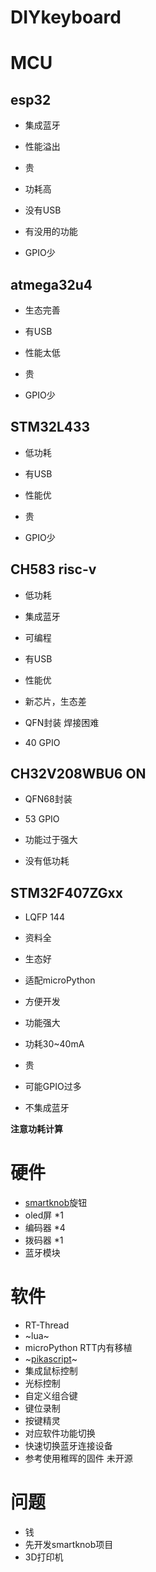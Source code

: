 # DIYkeyboard



# MCU

## esp32			

* 集成蓝牙

  

* 性能溢出

* 贵

* 功耗高

* 没有USB

* 有没用的功能 

* GPIO少
## atmega32u4
* 生态完善

* 有USB

  

* 性能太低

* 贵

* GPIO少
## STM32L433
* 低功耗

* 有USB

* 性能优

  

* 贵

* GPIO少


## CH583 risc-v  
* 低功耗

* 集成蓝牙

* 可编程

* 有USB

* 性能优

  

* 新芯片，生态差

* QFN封装 焊接困难

* 40 GPIO

## CH32V208WBU6 ON
* QFN68封装
* 53 GPIO



* 功能过于强大
* 没有低功耗

## STM32F407ZGxx

* LQFP 144
* 资料全
* 生态好
* 适配microPython
* 方便开发
* 功能强大



* 功耗30~40mA
* 贵
* 可能GPIO过多
* 不集成蓝牙

**注意功耗计算**


# 硬件
* [smartknob](https://github.com/scottbez1/smartknob)旋钮
* oled屏 *1
* 编码器 *4
* 拨码器 *1
* 蓝牙模块

# 软件
* RT-Thread 
* ~lua~
* microPython RTT内有移植
* ~[pikascript](https://github.com/pikastech/pikascript/)~
* 集成鼠标控制
* 光标控制
* 自定义组合键
* 键位录制
* 按键精灵
* 对应软件功能切换
* 快速切换蓝牙连接设备
* 参考使用稚晖的固件 未开源

# 问题
* 钱
* 先开发smartknob项目
* 3D打印机

